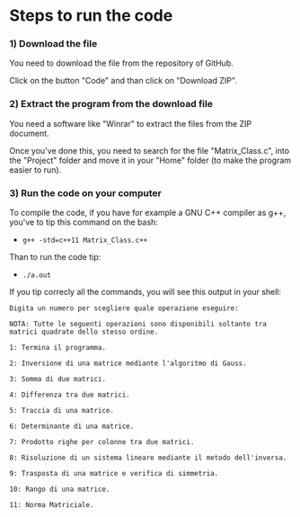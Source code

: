 # Steps to run the code

### 1) Download the file
You need to download the file from the repository of GitHub.

Click on the button "Code" and than click on "Download ZIP".
### 2) Extract the program from the download file
You need a software like "Winrar" to extract the files from the ZIP document.

Once you've done this, you need to search for the file "Matrix_Class.c", into the "Project" folder and move it in your "Home" folder (to make the program easier to run).
### 3) Run the code on your computer
To compile the code, if you have for example a GNU C++ compiler as g++, you've to tip this command on the bash:

- `g++ -std=c++11 Matrix_Class.c++`

Than to run the code tip:

- `./a.out`

If you tip correcly all the commands, you will see this output in your shell: 

`Digita un numero per scegliere quale operazione eseguire:`

`NOTA: Tutte le seguenti operazioni sono disponibili soltanto tra matrici quadrate dello stesso ordine.`

`1: Termina il programma.`

`2: Inversione di una matrice mediante l'algoritmo di Gauss.`

`3: Somma di due matrici.`

`4: Differenza tra due matrici.`

`5: Traccia di una matrice.`

`6: Determinante di una matrice.`

`7: Prodotto righe per colonne tra due matrici.`

`8: Risoluzione di un sistema lineare mediante il metodo dell'inversa.`

`9: Trasposta di una matrice e verifica di simmetria.`

`10: Rango di una matrice.`

`11: Norma Matriciale.`

